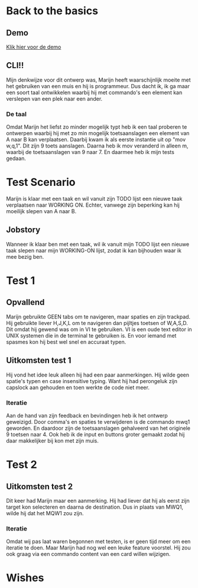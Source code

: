 # Back to the basics

## Demo
[Klik hier voor de demo](https://zekkie.github.io/dessembler/)

## CLI!!
Mijn denkwijze voor dit ontwerp was, Marijn heeft waarschijnlijk moeite met het gebruiken van een muis en hij is programmeur. Dus dacht ik, ik ga maar een soort taal ontwikkelen waarbij hij met commando's een element kan verslepen van een plek naar een ander.

### De taal
Omdat Marijn het liefst zo minder mogelijk typt heb ik een taal proberen te ontwerpen waarbij hij met zo min mogelijk toetsaanslagen een element van A naar B kan verplaatsen. Daarbij kwam ik als eerste instantie uit op "mov w,q,1". Dit zijn 9 toets aanslagen. Daarna heb ik mov veranderd in alleen m, waarbij de toetsaanslagen van 9 naar 7. En daarmee heb ik mijn tests gedaan.


# Test Scenario
Marijn is klaar met een taak en wil vanuit zijn TODO lijst een nieuwe taak verplaatsen naar WORKING ON. Echter, vanwege zijn beperking kan hij moeilijk slepen van A naar B.

## Jobstory
Wanneer ik klaar ben met een taak, wil ik vanuit mijn TODO lijst een nieuwe taak slepen naar mijn WORKING-ON lijst, zodat ik kan bijhouden waar ik mee bezig ben.

# Test 1

## Opvallend
Marijn gebruikte GEEN tabs om te navigeren, maar spaties en zijn trackpad. Hij gebruikte liever H,J,K,L om te navigeren dan pijltjes toetsen of W,A,S,D. Dit omdat hij gewend was om in VI te gebruiken. VI is een oude text editor in UNIX systemen die in de terminal te gebruiken is. En voor iemand met spasmes kon hij best wel snel en accuraat typen. 

## Uitkomsten test 1
Hij vond het idee leuk alleen hij had een paar aanmerkingen. Hij wilde geen spatie's typen en case insensitive typing. Want hij had perongeluk zijn capslock aan gehouden en toen werkte de code niet meer. 

### Iteratie 
Aan de hand van zijn feedback en bevindingen heb ik het ontwerp geweizigd. Door comma's en spaties te verwijderen is de commando mwq1 geworden. En daardoor zijn de toetsaanslagen gehalveerd van het originele 9 toetsen naar 4. Ook heb ik de input en buttons groter gemaakt zodat hij daar makkelijker bij kon met zijn muis.

# Test 2

## Uitkomsten test 2
Dit keer had Marijn maar een aanmerking. Hij had liever dat hij als eerst zijn target kon selecteren en daarna de destination. Dus in plaats van MWQ1, wilde hij dat het MQW1 zou zijn.

### Iteratie
Omdat wij pas laat waren begonnen met testen, is er geen tijd meer om een iteratie te doen. Maar Marijn had nog wel een leuke feature voorstel. Hij zou ook graag via een commando content van een card willen wijzigen.


# Wishes
